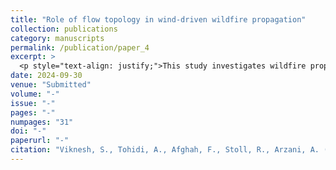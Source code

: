 ```yaml
---
title: "Role of flow topology in wind-driven wildfire propagation"
collection: publications
category: manuscripts
permalink: /publication/paper_4
excerpt: >
  <p style="text-align: justify;">This study investigates wildfire propagation by analyzing the interaction between wind velocity, fuel, and terrain. A revised non-dimensionalization of the combustion model introduces two new non-dimensional numbers, aiding in the prediction of wildfire spread. A state-neutral curve was derived to identify conditions for wildfire extinction. A wildfire transport solver using advanced numerical methods models the influence of wind topology, examining both steady and unsteady wind conditions. The wildfire's response to varying wind oscillation frequencies is assessed, with comparisons to Lagrangian coherent structures (LCS). These findings offer improved insights for wildfire modeling and management strategies.</p>
date: 2024-09-30
venue: "Submitted"
volume: "-"
issue: "-"
pages: "-"
numpages: "31"
doi: "-"
paperurl: "-"
citation: "Viknesh, S., Tohidi, A., Afghah, F., Stoll, R., Arzani, A. (2024) 'Role of flow topology in wind-driven wildfire propagation'"
---
```

